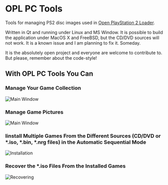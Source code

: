 # OPL PC Tools
Tools for managing PS2 disc images used in [Open PlayStation 2 Loader](https://github.com/ifcaro/Open-PS2-Loader).

Written in Qt and running under Linux and MS Window. It is possible to build the application under MacOS X and FreeBSD,
but the CD/DVD sources will not work. It is a known issue and I am planning to fix it. Someday.

It is the absolutely open project and everyone are welcome to contribute to. But please, remember about the code-style!

## With OPL PC Tools You Can

### Manage Your Game Collection

![Main Window](screenshots/Main.png)

### Manage Game Pictures

![Main Window](screenshots/Arts.png)

### Iinstall Multiple Games From the Different Sources (CD/DVD or *.iso, *.bin, *.nrg files) in the Automatic Sequential Mode

![Installation](screenshots/Install.png)

### Recover the *.iso Files From the Installed Games

![Recovering](screenshots/Recovery.png)
